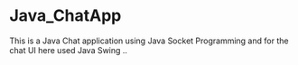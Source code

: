 # Java_ChatApp
This is a Java Chat application using Java Socket Programming and for the chat UI here used Java Swing ..
